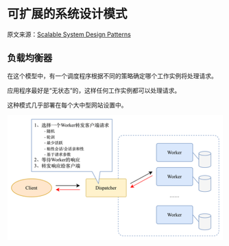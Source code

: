 # 可扩展的系统设计模式

原文来源：[Scalable System Design Patterns](http://horicky.blogspot.com/2010/10/scalable-system-design-patterns.html)

## 负载均衡器

在这个模型中，有一个调度程序根据不同的策略确定哪个工作实例将处理请求。

应用程序最好是“无状态”的，这样任何工作实例都可以处理请求。

这种模式几乎部署在每个大中型网站设置中。

![Load Balancer](../_Resource/ScalableSystemDesignPatterns/LoadBalancer.png)